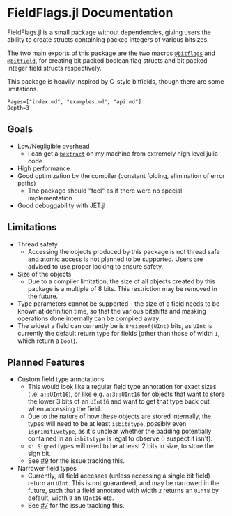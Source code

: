 # FieldFlags.jl Documentation

FieldFlags.jl is a small package without dependencies, giving users the ability
to create structs containing packed integers of various bitsizes.

The two main exports of this package are the two macros [`@bitflags`](@ref) and 
[`@bitfield`](@ref), for creating bit packed boolean flag structs and bit packed
integer field structs respectively.

This package is heavily inspired by C-style bitfields, though there are some limitations.

```@contents
Pages=["index.md", "examples.md", "api.md"]
Depth=3
```

## Goals

 * Low/Negligible overhead
    * I can get a [`bextract`](https://www.felixcloutier.com/x86/bextr) on my machine from extremely high level julia code
 * High performance
 * Good optimization by the compiler (constant folding, elimination of error paths)
    * The package should "feel" as if there were no special implementation
 * Good debuggability with JET.jl

## Limitations

 * Thread safety
   *  Accessing the objects produced by this package is not thread safe and atomic access is not planned to be supported. Users are advised to use proper locking to ensure safety.
 * Size of the objects
   * Due to a compiler limitation, the size of all objects created by this package is a multiple of 8 bits. This restriction may be removed in the future.
 * Type parameters cannot be supported - the size of a field needs to be known at definition time, so that the various bitshifts and masking operations done internally can be compiled away.
 * The widest a field can currently be is `8*sizeof(UInt)` bits, as `UInt` is currently the default return type for fields (other than those of width `1`, which return a `Bool`).

## Planned Features

 * Custom field type annotations
    * This would look like a regular field type annotation for exact sizes (i.e. `a::UInt16`), or like e.g. `a:3::UInt16` for objects that want to store the lower 3 bits of an `UInt16` and want to get that type back out when accessing the field.
    * Due to the nature of how these objects are stored internally, the types will need to be at least `isbitstype`, possibly even `isprimitivetype`, as it's unclear whether the padding potentially contained in an `isbitstype` is legal to observe (I suspect it isn't).
    * `<: Signed` types will need to be at least 2 bits in size, to store the sign bit. 
    * See [#9](https://github.com/Seelengrab/FieldFlags.jl/issues/9) for the issue tracking this.
 * Narrower field types
    * Currently, all field accesses (unless accessing a single bit field) return an `UInt`. This is not guaranteed, and may be narrowed in the future, such that a field annotated with width `2` returns an `UInt8` by default, width `9` an `UInt16` etc.
    * See [#7](https://github.com/Seelengrab/FieldFlags.jl/issues/7) for the issue tracking this.
